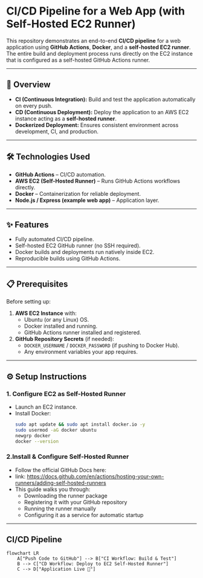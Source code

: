 # CI/CD Pipeline for a Web App (with Self-Hosted EC2 Runner)

This repository demonstrates an end-to-end **CI/CD pipeline** for a web application using **GitHub Actions**, **Docker**, and a **self-hosted EC2 runner**.  
The entire build and deployment process runs directly on the EC2 instance that is configured as a self-hosted GitHub Actions runner.

---

## 🚀 Overview
- **CI (Continuous Integration):** Build and test the application automatically on every push.
- **CD (Continuous Deployment):** Deploy the application to an AWS EC2 instance acting as a **self-hosted runner**.
- **Dockerized Deployment:** Ensures consistent environment across development, CI, and production.

---

## 🛠️ Technologies Used
- **GitHub Actions** – CI/CD automation.
- **AWS EC2 (Self-Hosted Runner)** – Runs GitHub Actions workflows directly.
- **Docker** – Containerization for reliable deployment.
- **Node.js / Express (example web app)** – Application layer.

---

## ✨ Features
- Fully automated CI/CD pipeline.
- Self-hosted EC2 GitHub runner (no SSH required).
- Docker builds and deployments run natively inside EC2.
- Reproducible builds using GitHub Actions.

---

## 📋 Prerequisites
Before setting up:
1. **AWS EC2 Instance** with:
   - Ubuntu (or any Linux) OS.
   - Docker installed and running.
   - GitHub Actions runner installed and registered.
2. **GitHub Repository Secrets** (if needed):
   - `DOCKER_USERNAME` / `DOCKER_PASSWORD` (if pushing to Docker Hub).
   - Any environment variables your app requires.

---

## ⚙️ Setup Instructions

### 1. Configure EC2 as Self-Hosted Runner
- Launch an EC2 instance.
- Install Docker:
  ```bash
  sudo apt update && sudo apt install docker.io -y
  sudo usermod -aG docker ubuntu
  newgrp docker
  docker --version
### 2.Install & Configure Self-Hosted Runner
- Follow the official GitHub Docs here:
- link: https://docs.github.com/en/actions/hosting-your-own-runners/adding-self-hosted-runners
- This guide walks you through:
    - Downloading the runner package
    - Registering it with your GitHub repository
    - Running the runner manually
    - Configuring it as a service for automatic startup

---

## CI/CD Pipeline

```mermaid
flowchart LR
    A["Push Code to GitHub"] --> B["CI Workflow: Build & Test"]
    B --> C["CD Workflow: Deploy to EC2 Self-Hosted Runner"]
    C --> D["Application Live 🚀"]
